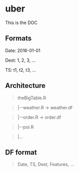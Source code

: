 # uber

This is the DOC

## Formats

Date: 2016-01-01

Dest: 1, 2, 3, ...

TS: t1, t2, t3, ...


## Architecture

>theBigTable.R

>  |--weather.R -> weather.df

>  |--order.R -> order.df

>  |--poi.R

>  |...

## DF format

> Date, TS, Dest, Features, ...
